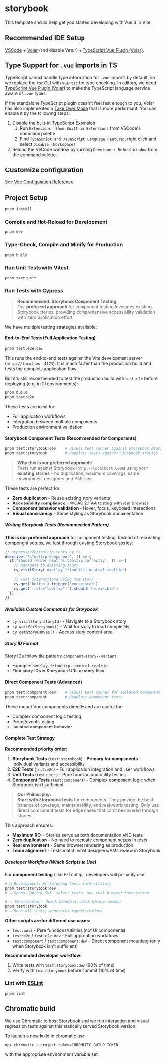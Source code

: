 # storybook

This template should help get you started developing with Vue 3 in Vite.

## Recommended IDE Setup

[VSCode](https://code.visualstudio.com/) + [Volar](https://marketplace.visualstudio.com/items?itemName=Vue.volar) (and disable Vetur) + [TypeScript Vue Plugin (Volar)](https://marketplace.visualstudio.com/items?itemName=Vue.vscode-typescript-vue-plugin).

## Type Support for `.vue` Imports in TS

TypeScript cannot handle type information for `.vue` imports by default, so we replace the `tsc` CLI with `vue-tsc` for type checking. In editors, we need [TypeScript Vue Plugin (Volar)](https://marketplace.visualstudio.com/items?itemName=Vue.vscode-typescript-vue-plugin) to make the TypeScript language service aware of `.vue` types.

If the standalone TypeScript plugin doesn't feel fast enough to you, Volar has also implemented a [Take Over Mode](https://github.com/johnsoncodehk/volar/discussions/471#discussioncomment-1361669) that is more performant. You can enable it by the following steps:

1. Disable the built-in TypeScript Extension
    1) Run `Extensions: Show Built-in Extensions` from VSCode's command palette
    2) Find `TypeScript and JavaScript Language Features`, right click and select `Disable (Workspace)`
2. Reload the VSCode window by running `Developer: Reload Window` from the command palette.

## Customize configuration

See [Vite Configuration Reference](https://vitejs.dev/config/).

## Project Setup

```sh
pnpm install
```

### Compile and Hot-Reload for Development

```sh
pnpm dev
```

### Type-Check, Compile and Minify for Production

```sh
pnpm build
```

### Run Unit Tests with [Vitest](https://vitest.dev/)

```sh
pnpm test:unit
```

### Run Tests with [Cypress](https://www.cypress.io/)

> **Recommended: Storybook Component Testing**  
> Our **preferred approach** for component testing leverages existing Storybook stories, providing comprehensive accessibility validation with zero duplication effort.

We have multiple testing strategies available:

#### End-to-End Tests (Full Application Testing)

```sh
pnpm test:e2e:dev
```

This runs the end-to-end tests against the Vite development server (`http://localhost:4173`).
It is much faster than the production build and tests the complete application flow.

But it's still recommended to test the production build with `test:e2e` before deploying (e.g. in CI environments):

```sh
pnpm build
pnpm test:e2e
```

These tests are ideal for:
- Full application workflows
- Integration between multiple components
- Production environment validation

#### Storybook Component Tests (**Recommended for Components**)

```sh
pnpm test:storybook:dev    # Visual test runner against Storybook stories
pnpm test:storybook        # Headless tests against Storybook stories
```

> **Why this is our preferred approach:**  
> Tests run against Storybook (`http://localhost:6006`) using your **existing stories** - no duplication, maximum coverage, same environment designers and PMs see.

These tests are perfect for:
- **Zero duplication** - Reuse existing story variants
- **Accessibility compliance** - WCAG 2.1 AA testing with real browser
- **Component behavior validation** - Hover, focus, keyboard interactions  
- **Visual consistency** - Same styling as Storybook documentation

##### Writing Storybook Tests (Recommended Pattern)

**This is our preferred approach** for component testing. Instead of recreating component setups, we test through existing Storybook stories:

```javascript
// cypress/e2e/tooltip-tests.cy.ts
describe('FzTooltip Component', () => {
  it('should render neutral tooltip correctly', () => {
    // Navigate to existing story
    cy.visitStory('overlay-fztooltip--neutral-tooltip')
    
    // Test interactions using the story
    cy.get('button').trigger('mouseenter')
    cy.get('[role="tooltip"]').should('be.visible')
  })
})
```

##### Available Custom Commands for Storybook

- `cy.visitStory(storyId)` - Navigate to a Storybook story
- `cy.waitForStorybook()` - Wait for story to load completely  
- `cy.getStoryCanvas()` - Access story content area

##### Story ID Format
Story IDs follow the pattern: `component-story--variant`
- Example: `overlay-fztooltip--neutral-tooltip`
- Find story IDs in Storybook URL or story files

#### Direct Component Tests (Advanced)

```sh
pnpm test:component:dev    # Visual test runner for isolated component tests
pnpm test:component        # Headless component tests
```

These mount Vue components directly and are useful for:
- Complex component logic testing
- Props/events testing
- Isolated component behavior

#### Complete Test Strategy

**Recommended priority order:**

1. **Storybook Tests** (`test:storybook`) - **Primary for components** - Individual variants and accessibility
2. **E2E Tests** (`test:e2e`) - Full application integration and user workflows  
3. **Unit Tests** (`test:unit`) - Pure function and utility testing
4. **Component Tests** (`test:component`) - Complex component logic when Storybook isn't sufficient

> **Our Philosophy:**  
> **Start with Storybook tests** for components. They provide the best balance of coverage, maintainability, and real-world testing. Only use direct component tests for edge cases that can't be covered through stories.

This approach ensures:
- **Maximum ROI** - Stories serve as both documentation AND tests
- **Zero duplication** - No need to recreate component setups in tests
- **Real environment** - Same browser rendering as production
- **Team alignment** - Tests match what designers/PMs review in Storybook

##### Developer Workflow (Which Scripts to Use)

For **component testing** (like FzTooltip), developers will primarily use:

```bash
# 🔧 Development: Write/debug tests interactively
pnpm test:storybook:dev
# → Opens Cypress GUI, select tests, see real browser interaction

# ✅ Verification: Quick headless check before commit
pnpm test:storybook  
# → Runs all tests, generates reports/videos
```

**Other scripts are for different use cases:**
- `test:unit` - Pure functions/utilities (not UI components)
- `test:e2e` / `test:e2e:dev` - Full application workflows
- `test:component` / `test:component:dev` - Direct component mounting (only when Storybook isn't sufficient)

**Recommended developer workflow:**
1. Write tests with `test:storybook:dev` (90% of time)
2. Verify with `test:storybook` before commit (10% of time)

### Lint with [ESLint](https://eslint.org/)

```sh
pnpm lint
```

## Chromatic build
We use Chromatic to host Storybook and we run interaction and visual regression tests against this statically served Storybook version.

To launch a new build in chromatic use:

```
npx chromatic --project-token=CHROMATIC_BUILD_TOKEN
```

with the appropriate environment variable set